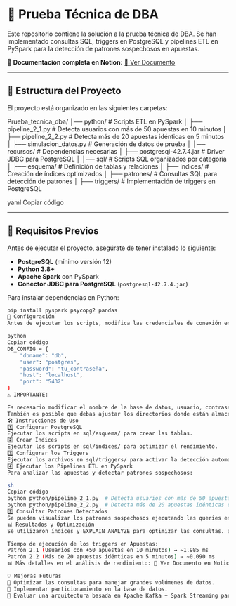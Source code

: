 # 📌 Prueba Técnica de DBA

Este repositorio contiene la solución a la prueba técnica de DBA. Se han implementado consultas SQL, triggers en PostgreSQL y pipelines ETL en PySpark para la detección de patrones sospechosos en apuestas.

📄 **Documentación completa en Notion:** [🔗 Ver Documento](https://mangrove-red-378.notion.site/Prueba-T-cnica-16f48925011e80b0a626f8089a1454e3)

---

## 📁 Estructura del Proyecto

El proyecto está organizado en las siguientes carpetas:

Prueba_tecnica_dba/ │── python/ # Scripts ETL en PySpark │ ├── pipeline_2_1.py # Detecta usuarios con más de 50 apuestas en 10 minutos │ ├── pipeline_2_2.py # Detecta más de 20 apuestas idénticas en 5 minutos │ ├── simulacion_datos.py # Generación de datos de prueba │ │── recursos/ # Dependencias necesarias │ ├── postgresql-42.7.4.jar # Driver JDBC para PostgreSQL │ │── sql/ # Scripts SQL organizados por categoría │ ├── esquema/ # Definición de tablas y relaciones │ ├── indices/ # Creación de índices optimizados │ ├── patrones/ # Consultas SQL para detección de patrones │ ├── triggers/ # Implementación de triggers en PostgreSQL

yaml
Copiar código

---

## 🚀 Requisitos Previos

Antes de ejecutar el proyecto, asegúrate de tener instalado lo siguiente:

- **PostgreSQL** (mínimo versión 12)
- **Python 3.8+**
- **Apache Spark** con PySpark
- **Conector JDBC para PostgreSQL** (`postgresql-42.7.4.jar`)

Para instalar dependencias en Python:

```sh
pip install pyspark psycopg2 pandas
🔧 Configuración
Antes de ejecutar los scripts, modifica las credenciales de conexión en los archivos Python para que coincidan con tu base de datos:

python
Copiar código
DB_CONFIG = {
    "dbname": "db",
    "user": "postgres",
    "password": "tu_contraseña",
    "host": "localhost",
    "port": "5432"
}
⚠️ IMPORTANTE:

Es necesario modificar el nombre de la base de datos, usuario, contraseña, host y puerto en la configuración de psycopg2 y JDBC en los archivos pipeline_2_1.py, pipeline_2_2.py y simulacion_datos.py.
También es posible que debas ajustar los directorios donde están almacenados los archivos de recursos (recursos/postgresql-42.7.4.jar).
🛠️ Instrucciones de Uso
1️⃣ Configurar PostgreSQL
Ejecutar los scripts en sql/esquema/ para crear las tablas.
2️⃣ Crear Índices
Ejecutar los scripts en sql/indices/ para optimizar el rendimiento.
3️⃣ Configurar los Triggers
Ejecutar los archivos en sql/triggers/ para activar la detección automática de patrones.
4️⃣ Ejecutar los Pipelines ETL en PySpark
Para analizar las apuestas y detectar patrones sospechosos:

sh
Copiar código
python python/pipeline_2_1.py  # Detecta usuarios con más de 50 apuestas en 10 minutos
python python/pipeline_2_2.py  # Detecta más de 20 apuestas idénticas en 5 minutos
5️⃣ Consultar Patrones Detectados
Se pueden visualizar los patrones sospechosos ejecutando las queries en sql/patrones/.
📊 Resultados y Optimización
Se utilizaron índices y EXPLAIN ANALYZE para optimizar las consultas. Se analizaron los triggers de PostgreSQL, evaluando su impacto en el rendimiento:

Tiempo de ejecución de los triggers en Apuestas:
Patrón 2.1 (Usuarios con +50 apuestas en 10 minutos) → ~1.985 ms
Patrón 2.2 (Más de 20 apuestas idénticas en 5 minutos) → ~0.090 ms
📊 Más detalles en el análisis de rendimiento: 🔗 Ver Documento en Notion

💡 Mejoras Futuras
🔹 Optimizar las consultas para manejar grandes volúmenes de datos.
🔹 Implementar particionamiento en la base de datos.
🔹 Evaluar una arquitectura basada en Apache Kafka + Spark Streaming para detección en tiempo real.
